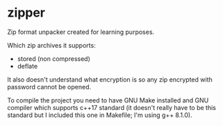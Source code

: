 # zipper
Zip format unpacker created for learning purposes.

Which zip archives it supports:
- stored (non compressed)
- deflate

It also doesn't understand what encryption is so any zip encrypted with password cannot be opened.

To compile the project you need to have GNU Make installed and GNU compiler which supports c++17 standard (it doesn't really have to be this standard but I included this one in Makefile; I'm using g++ 8.1.0).
